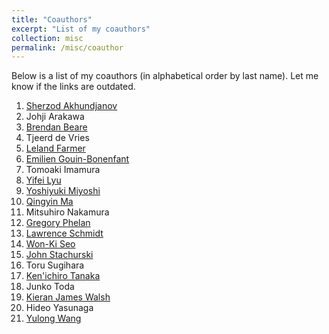 ```yaml
---
title: "Coauthors"
excerpt: "List of my coauthors"
collection: misc
permalink: /misc/coauthor
---
```


Below is a list of my coauthors (in alphabetical order by last name). Let me know if the links are outdated. 

 1. [Sherzod Akhundjanov](https://sites.google.com/site/sherzodba/)
 1. Johji Arakawa
 1. [Brendan Beare](https://www.brendanbeare.com/)
 1. Tjeerd de Vries
 1. [Leland Farmer](https://www.lelandfarmer.com/)
 1. [Emilien Gouin-Bonenfant](https://sites.google.com/view/emilien)
 1. Tomoaki Imamura
 1. [Yifei Lyu](https://sites.google.com/view/yifeilyu)
 1. [Yoshiyuki Miyoshi](https://www.rieti.go.jp/users/miyoshi-yoshiyuki/index_en.html)
 1. [Qingyin Ma](https://qingyin-ma.github.io/)
 1. Mitsuhiro Nakamura
 1. [Gregory Phelan](https://sites.google.com/site/gregoryphelan/)
 1. [Lawrence Schmidt](https://sites.google.com/site/lawrencedwschmidt/home)
 1. [Won-Ki Seo](https://sites.google.com/site/wkseo86/)
 1. [John Stachurski](https://johnstachurski.net/)
 1. Toru Sugihara
 1. [Ken'ichiro Tanaka](https://sites.google.com/site/ketanakahp/)
 1. Junko Toda
 1. [Kieran James Walsh](https://sites.google.com/site/kieranjameswalsh/)
 1. Hideo Yasunaga
 1. [Yulong Wang](https://sites.google.com/site/yulongwanghome/)
